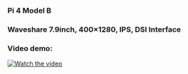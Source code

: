 ### Pi 4 Model B
### Waveshare 7.9inch, 400×1280, IPS, DSI Interface

### Video demo:
[![Watch the video](https://img.youtube.com/vi/qbVq-vvvoJE/maxresdefault.jpg)](https://www.youtube.com/watch?v=qbVq-vvvoJE)

